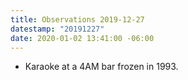 ```yaml
---
title: Observations 2019-12-27
datestamp: "20191227"
date: 2020-01-02 13:41:00 -06:00
---
```


- Karaoke at a 4AM bar frozen in 1993.
